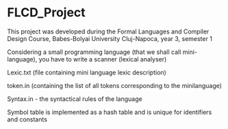 # FLCD_Project

This project was developed during the Formal Languages and Compiler Design Course, Babes-Bolyai University Cluj-Napoca, year 3, semester 1

Considering a small programming language (that we shall call mini-language), you have to write a scanner (lexical analyser)

Lexic.txt (file containing mini language lexic description)

token.in (containing the list of all tokens corresponding to the minilanguage)

Syntax.in - the syntactical rules of the language

Symbol table is implemented as a hash table and is unique for identifiers and constants

